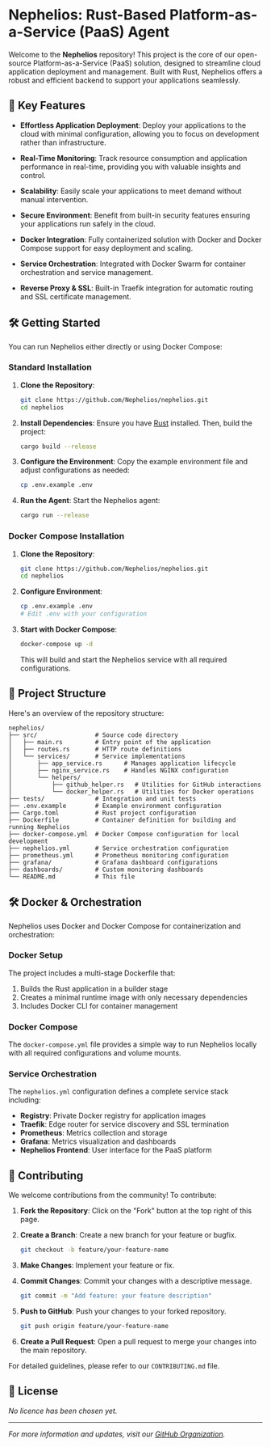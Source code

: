 # Nephelios: Rust-Based Platform-as-a-Service (PaaS) Agent

Welcome to the **Nephelios** repository! This project is the core of our open-source Platform-as-a-Service (PaaS) solution, designed to streamline cloud application deployment and management. Built with Rust, Nephelios offers a robust and efficient backend to support your applications seamlessly.

## 🚀 Key Features

- **Effortless Application Deployment**: Deploy your applications to the cloud with minimal configuration, allowing you to focus on development rather than infrastructure.

- **Real-Time Monitoring**: Track resource consumption and application performance in real-time, providing you with valuable insights and control.

- **Scalability**: Easily scale your applications to meet demand without manual intervention.

- **Secure Environment**: Benefit from built-in security features ensuring your applications run safely in the cloud.

- **Docker Integration**: Fully containerized solution with Docker and Docker Compose support for easy deployment and scaling.

- **Service Orchestration**: Integrated with Docker Swarm for container orchestration and service management.

- **Reverse Proxy & SSL**: Built-in Traefik integration for automatic routing and SSL certificate management.

## 🛠️ Getting Started

You can run Nephelios either directly or using Docker Compose:

### Standard Installation

1. **Clone the Repository**:
   ```bash
   git clone https://github.com/Nephelios/nephelios.git
   cd nephelios
   ```

2. **Install Dependencies**:
   Ensure you have [Rust](https://www.rust-lang.org/) installed. Then, build the project:
   ```bash
   cargo build --release
   ```

3. **Configure the Environment**:
   Copy the example environment file and adjust configurations as needed:
   ```bash
   cp .env.example .env
   ```

4. **Run the Agent**:
   Start the Nephelios agent:
   ```bash
   cargo run --release
   ```

### Docker Compose Installation

1. **Clone the Repository**:
   ```bash
   git clone https://github.com/Nephelios/nephelios.git
   cd nephelios
   ```

2. **Configure Environment**:
   ```bash
   cp .env.example .env
   # Edit .env with your configuration
   ```

3. **Start with Docker Compose**:
   ```bash
   docker-compose up -d
   ```
   This will build and start the Nephelios service with all required configurations.

## 📂 Project Structure

Here's an overview of the repository structure:

```
nephelios/
├── src/                # Source code directory
│   ├── main.rs         # Entry point of the application
│   ├── routes.rs       # HTTP route definitions
│   └── services/       # Service implementations
│       ├── app_service.rs      # Manages application lifecycle
│       ├── nginx_service.rs    # Handles NGINX configuration
│       └── helpers/
│           ├── github_helper.rs   # Utilities for GitHub interactions
│           └── docker_helper.rs   # Utilities for Docker operations
├── tests/              # Integration and unit tests
├── .env.example        # Example environment configuration
├── Cargo.toml          # Rust project configuration
├── Dockerfile          # Container definition for building and running Nephelios
├── docker-compose.yml  # Docker Compose configuration for local development
├── nephelios.yml       # Service orchestration configuration
├── prometheus.yml      # Prometheus monitoring configuration
├── grafana/            # Grafana dashboard configurations
├── dashboards/         # Custom monitoring dashboards
└── README.md           # This file
```

## 🛠️ Docker & Orchestration

Nephelios uses Docker and Docker Compose for containerization and orchestration:

### Docker Setup

The project includes a multi-stage Dockerfile that:
1. Builds the Rust application in a builder stage
2. Creates a minimal runtime image with only necessary dependencies
3. Includes Docker CLI for container management

### Docker Compose

The `docker-compose.yml` file provides a simple way to run Nephelios locally with all required configurations and volume mounts.

### Service Orchestration

The `nephelios.yml` configuration defines a complete service stack including:

- **Registry**: Private Docker registry for application images
- **Traefik**: Edge router for service discovery and SSL termination
- **Prometheus**: Metrics collection and storage
- **Grafana**: Metrics visualization and dashboards
- **Nephelios Frontend**: User interface for the PaaS platform

## 🤝 Contributing

We welcome contributions from the community! To contribute:

1. **Fork the Repository**: Click on the "Fork" button at the top right of this page.

2. **Create a Branch**: Create a new branch for your feature or bugfix.
   ```bash
   git checkout -b feature/your-feature-name
   ```

3. **Make Changes**: Implement your feature or fix.

4. **Commit Changes**: Commit your changes with a descriptive message.
   ```bash
   git commit -m "Add feature: your feature description"
   ```

5. **Push to GitHub**: Push your changes to your forked repository.
   ```bash
   git push origin feature/your-feature-name
   ```

6. **Create a Pull Request**: Open a pull request to merge your changes into the main repository.

For detailed guidelines, please refer to our `CONTRIBUTING.md` file.

## 📄 License

_No licence has been chosen yet._

---

*For more information and updates, visit our [GitHub Organization](https://github.com/Nephelios).* 